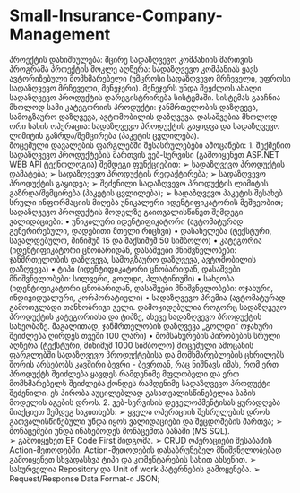 # Small-Insurance-Company-Management
პროექტის დანიშნულება:  მცირე სადაზღვევო კომპანიის მართვის პროგრამა 
პროექტის მოკლე აღწერა: სადაზღვევო კომპანიას ყავს ავტორიზებული მომხმარებელი 
(უმცროსი სადაზღვევო მრჩეველი, უფროსი სადაზღვევო მრჩეველი, მენეჯერი). მენეჯერს 
უნდა შეეძლოს ახალი სადაზღვევო პროდუქტის დარეგისტრირება სისტემაში. სისტემას 
გააჩნია მხოლოდ სამი კატეგორიის პროდუქტი: ჯანმრთელობის დაზღვევა, სამოგზაურო 
დაზღვევა, ავტომობილის დაზღვევა. დასაშვებია მხოლოდ ორი სახის ოპერაცია: 
სადაზღვევო პროდუქტის გაყიდვა და სადაზღვევო ლიმიტის გაზრდა/შემცირება (პაკეტის 
ცვლილება).  
მოცემული დავალების ფარგლებში შესასრულებები ამოცანები: 
1. 
შექმენით სადაზღვევო პროდუქტების მართვის ვებ-სერვისი (გამოიყენეთ 
ASP.NET WEB API ტექნოლოგია) შემდეგი ფუნქციებით: 
➢ სადაზღვევო პროდუქტის დამატება; 
➢ სადაზღვევო პროდუქტის რედაქტირება; 
➢ სადაზღვევო პროდუქტის გაყიდვა; 
➢ შეძენილი სადაზღვევო პროდუქტის ლიმიტის გაზრდა/შემცირება (პაკეტის 
ცვლილება); 
➢ სადაზღვევო პაკეტის შესახებ სრული ინფორმაციის მიღება უნიკალური 
იდენტიფიკატორის მეშვეობით; 
სადაზღვევო პროდუქტის მოდელზე გაითვალისწინეთ შემდეგი ვალიდაციები: 
• უნიკალური იდენტიფიკატორი (ავტომატურად გენერირებული, დადებითი 
მთელი რიცხვი) 
• დასახელება (ტექსტური, სავალდებულო, მინიმუმ 15 და მაქსიმუმ 50 
სიმბოლო) 
• კატეგორია (იდენტიფიკატორი ცნობარიდან, დასაშვები მნიშვნელობები: 
ჯანმრთელობის დაზღვევა, სამოგზაურო დაზღვევა, ავტომობილის 
დაზღვევა) 
• ტიპი (იდენტიფიკატორი ცნობარიდან, დასაშვები მნიშვნელობები: 
სილვერი, გოლდი, პლატინიუმი) 
• სახეობა (იდენტიფიკატორი ცნობარიდან, დასაშვები მნიშვნელობები: 
ოჯახური, ინდივიდუალური, კორპორატიული) 
• სადაზღვევო პრემია (ავტომატურად გამოთვლადი თანხობრივი ველი. 
დამოკიდებულია როგორც სადაზღვევო პროდუქტის კატეგორიასა და 
ტიპზე, ასევე სადაზღვევო პროდუქტის სახეობაზე. მაგალითად, 
ჯანმრთელობის დაზღვევა „გოლდი“ ოჯახური შეიძლება ღირდეს თვეში 100 
ლარი) 
• მომსახურების პირობების სრული აღწერა (ტექსტური, მინიმუმ 1000 
სიმბოლო) 
მოცემული ამოცანის ფარგლებში სადაზღვევო პროდუქტებისა და მომხმარებლების 
ცხრილებს შორის არსებობს კავშირი ბევრი - ბევრთან, რაც ნიშნავს იმას, რომ ერთ 
პროდუქტს შეიძლება ყავდეს რამდენიმე მფლობელი და ერთ მომხმარებელს 
შეიძლება ქონდეს რამდენიმე სადაზღვევო პროდუქტი შეძენილი. ეს პირობა 
აუცილებლად გასათვალისწინებელია ბაზის მოდელის აგების დროს. 
2. 
ვებ-სერვისის დეველოპმენტისას ყურადღება მიაქციეთ შემდეგ საკითხებს: 
➢ ყველა ოპერაციის შესრულების დროს გათვალისწინებული უნდა იყოს 
ვალიდაციები და შეცდომების მართვა; 
➢ მონაცემები უნდა ინახებოდეს მონაცემთა ბაზაში (MS SQL).  
➢ გამოიყენეთ EF Code First მიდგომა. 
➢ CRUD ოპერაციები შესაბამის Action-მეთოდებში. Action-მეთოდების 
დასაბრუნებელ მნიშვნელობებად გამოიყენეთ სხვადასხვა ტიპი და 
კომენტარების სახით ახსენით. 
➢ სასურველია Repository და Unit of work პატერნების გამოყენება. 
➢ Request/Response Data Format-ი JSON; 
